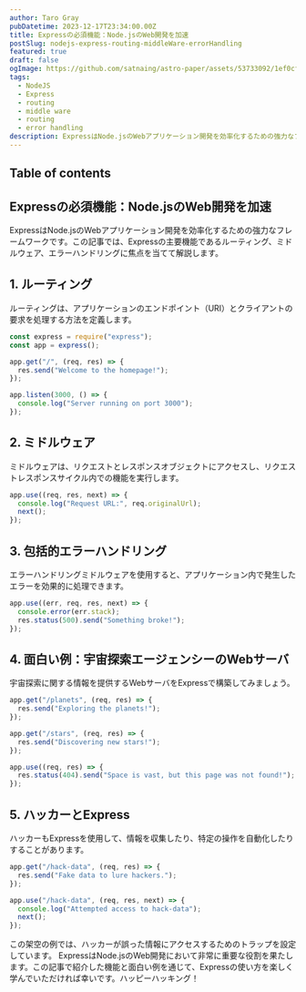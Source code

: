 ```yaml
---
author: Taro Gray
pubDatetime: 2023-12-17T23:34:00.00Z
title: Expressの必須機能：Node.jsのWeb開発を加速
postSlug: nodejs-express-routing-middleWare-errorHandling
featured: true
draft: false
ogImage: https://github.com/satnaing/astro-paper/assets/53733092/1ef0cf03-8137-4d67-ac81-84a032119e3a
tags:
  - NodeJS
  - Express
  - routing
  - middle ware
  - routing
  - error handling
description: ExpressはNode.jsのWebアプリケーション開発を効率化するための強力なフレームワークです。この記事では、Expressの主要機能であるルーティング、ミドルウェア、エラーハンドリングに焦点を当てて解説します。
---
```


## Table of contents

## Expressの必須機能：Node.jsのWeb開発を加速

ExpressはNode.jsのWebアプリケーション開発を効率化するための強力なフレームワークです。この記事では、Expressの主要機能であるルーティング、ミドルウェア、エラーハンドリングに焦点を当てて解説します。

## 1. ルーティング

ルーティングは、アプリケーションのエンドポイント（URI）とクライアントの要求を処理する方法を定義します。

```javascript
const express = require("express");
const app = express();

app.get("/", (req, res) => {
  res.send("Welcome to the homepage!");
});

app.listen(3000, () => {
  console.log("Server running on port 3000");
});
```

## 2. ミドルウェア

ミドルウェアは、リクエストとレスポンスオブジェクトにアクセスし、リクエストレスポンスサイクル内での機能を実行します。

```javascript
app.use((req, res, next) => {
  console.log("Request URL:", req.originalUrl);
  next();
});
```

## 3. 包括的エラーハンドリング

エラーハンドリングミドルウェアを使用すると、アプリケーション内で発生したエラーを効果的に処理できます。

```javascript
app.use((err, req, res, next) => {
  console.error(err.stack);
  res.status(500).send("Something broke!");
});
```

## 4. 面白い例：宇宙探索エージェンシーのWebサーバ

宇宙探索に関する情報を提供するWebサーバをExpressで構築してみましょう。

```javascript
app.get("/planets", (req, res) => {
  res.send("Exploring the planets!");
});

app.get("/stars", (req, res) => {
  res.send("Discovering new stars!");
});

app.use((req, res) => {
  res.status(404).send("Space is vast, but this page was not found!");
});
```

## 5. ハッカーとExpress

ハッカーもExpressを使用して、情報を収集したり、特定の操作を自動化したりすることがあります。

```javascript
app.get("/hack-data", (req, res) => {
  res.send("Fake data to lure hackers.");
});

app.use("/hack-data", (req, res, next) => {
  console.log("Attempted access to hack-data");
  next();
});
```

この架空の例では、ハッカーが誤った情報にアクセスするためのトラップを設定しています。
ExpressはNode.jsのWeb開発において非常に重要な役割を果たします。この記事で紹介した機能と面白い例を通じて、Expressの使い方を楽しく学んでいただければ幸いです。ハッピーハッキング！
